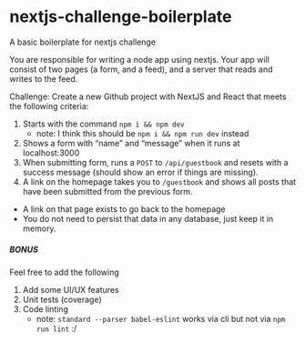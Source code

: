 # nextjs-challenge-boilerplate
A basic boilerplate for nextjs challenge

You are responsible for writing a node app using nextjs. Your app will consist of two pages (a form, and a feed), and a server that reads and writes to the feed.

Challenge: Create a new Github project with NextJS and React that meets the following criteria:
1. Starts with the command `npm i && npm dev`
   - note: I think this should be `npm i && npm run dev` instead
2. Shows a form with “name” and “message” when it runs at localhost:3000
3. When submitting form, runs a `POST` to `/api/guestbook` and resets with a success message (should show an error if things are missing).
4. A link on the homepage takes you to `/guestbook` and shows all posts that have been submitted from the previous form.
  - A link on that page exists to go back to the homepage
  - You do not need to persist that data in any database, just keep it in memory.

##### BONUS

Feel free to add the following
1. Add some UI/UX features
2. Unit tests (coverage)
3. Code linting 
   - note: `standard --parser babel-eslint` works via cli but not via `npm run lint` :/